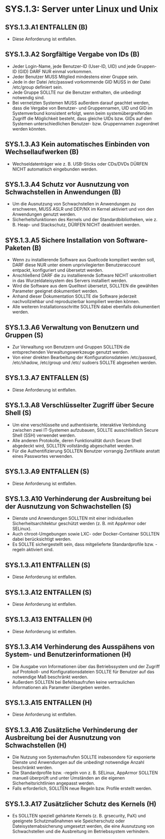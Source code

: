 # SYS.1.3: Server unter Linux und Unix

## SYS.1.3.A1 ENTFALLEN (B)

- Diese Anforderung ist entfallen.

## SYS.1.3.A2 Sorgfältige Vergabe von IDs (B)

- Jeder Login-Name, jede Benutzer-ID (User-ID, UID) und jede Gruppen-ID (GID) DARF NUR einmal vorkommen.
- Jeder Benutzer MUSS Mitglied mindestens einer Gruppe sein.
- Jede in der Datei /etc/passwd vorkommende GID MUSS in der Datei /etc/group definiert sein.
- Jede Gruppe SOLLTE nur die Benutzer enthalten, die unbedingt notwendig sind.
- Bei vernetzten Systemen MUSS außerdem darauf geachtet werden, dass die Vergabe von Benutzer- und Gruppennamen, UID und GID im Systemverbund konsistent erfolgt, wenn beim systemübergreifenden Zugriff die Möglichkeit besteht, dass gleiche UIDs bzw. GIDs auf den Systemen unterschiedlichen Benutzer- bzw. Gruppennamen zugeordnet werden könnten.

## SYS.1.3.A3 Kein automatisches Einbinden von Wechsellaufwerken (B)

- Wechseldatenträger wie z. B. USB-Sticks oder CDs/DVDs DÜRFEN NICHT automatisch eingebunden werden.

## SYS.1.3.A4 Schutz vor Ausnutzung von Schwachstellen in Anwendungen (B)

- Um die Ausnutzung von Schwachstellen in Anwendungen zu erschweren, MUSS ASLR und DEP/NX im Kernel aktiviert und von den Anwendungen genutzt werden.
- Sicherheitsfunktionen des Kernels und der Standardbibliotheken, wie z. B. Heap- und Stackschutz, DÜRFEN NICHT deaktiviert werden.

## SYS.1.3.A5 Sichere Installation von Software-Paketen (B)

- Wenn zu installierende Software aus Quellcode kompiliert werden soll, DARF diese NUR unter einem unprivilegierten Benutzeraccount entpackt, konfiguriert und übersetzt werden.
- Anschließend DARF die zu installierende Software NICHT unkontrolliert in das Wurzeldateisystem des Servers installiert werden.
- Wird die Software aus dem Quelltext übersetzt, SOLLTEN die gewählten Parameter geeignet dokumentiert werden.
- Anhand dieser Dokumentation SOLLTE die Software jederzeit nachvollziehbar und reproduzierbar kompiliert werden können.
- Alle weiteren Installationsschritte SOLLTEN dabei ebenfalls dokumentiert werden.

## SYS.1.3.A6 Verwaltung von Benutzern und Gruppen (S)

- Zur Verwaltung von Benutzern und Gruppen SOLLTEN die entsprechenden Verwaltungswerkzeuge genutzt werden.
- Von einer direkten Bearbeitung der Konfigurationsdateien /etc/passwd, /etc/shadow, /etc/group und /etc/ sudoers SOLLTE abgesehen werden.

## SYS.1.3.A7 ENTFALLEN (S)

- Diese Anforderung ist entfallen.

## SYS.1.3.A8 Verschlüsselter Zugriff über Secure Shell (S)

- Um eine verschlüsselte und authentisierte, interaktive Verbindung zwischen zwei IT-Systemen aufzubauen, SOLLTE ausschließlich Secure Shell (SSH) verwendet werden.
- Alle anderen Protokolle, deren Funktionalität durch Secure Shell abgedeckt wird, SOLLTEN vollständig abgeschaltet werden.
- Für die Authentifizierung SOLLTEN Benutzer vorrangig Zertifikate anstatt eines Passwortes verwenden.

## SYS.1.3.A9 ENTFALLEN (S)

- Diese Anforderung ist entfallen.

## SYS.1.3.A10 Verhinderung der Ausbreitung bei der Ausnutzung von Schwachstellen (S)

- Dienste und Anwendungen SOLLTEN mit einer individuellen Sicherheitsarchitektur geschützt werden (z. B. mit AppArmor oder SELinux).
- Auch chroot-Umgebungen sowie LXC- oder Docker-Container SOLLTEN dabei berücksichtigt werden.
- Es SOLLTE sichergestellt sein, dass mitgelieferte Standardprofile bzw. -regeln aktiviert sind.

## SYS.1.3.A11 ENTFALLEN (S)

- Diese Anforderung ist entfallen.

## SYS.1.3.A12 ENTFALLEN (S)

- Diese Anforderung ist entfallen.

## SYS.1.3.A13 ENTFALLEN (H)

- Diese Anforderung ist entfallen.

## SYS.1.3.A14 Verhinderung des Ausspähens von System- und Benutzerinformationen (H)

- Die Ausgabe von Informationen über das Betriebssystem und der Zugriff auf Protokoll- und Konfigurationsdateien SOLLTE für Benutzer auf das notwendige Maß beschränkt werden.
- Außerdem SOLLTEN bei Befehlsaufrufen keine vertraulichen Informationen als Parameter übergeben werden.

## SYS.1.3.A15 ENTFALLEN (H)

- Diese Anforderung ist entfallen.

## SYS.1.3.A16 Zusätzliche Verhinderung der Ausbreitung bei der Ausnutzung von Schwachstellen (H)

- Die Nutzung von Systemaufrufen SOLLTE insbesondere für exponierte Dienste und Anwendungen auf die unbedingt notwendige Anzahl beschränkt werden.
- Die Standardprofile bzw. -regeln von z. B. SELinux, AppArmor SOLLTEN manuell überprüft und unter Umständen an die eigenen Sicherheitsrichtlinien angepasst werden.
- Falls erforderlich, SOLLTEN neue Regeln bzw. Profile erstellt werden.

## SYS.1.3.A17 Zusätzlicher Schutz des Kernels (H)

- Es SOLLTEN speziell gehärtete Kernels (z. B. grsecurity, PaX) und geeignete Schutzmaßnahmen wie Speicherschutz oder Dateisystemabsicherung umgesetzt werden, die eine Ausnutzung von Schwachstellen und die Ausbreitung im Betriebssystem verhindern.


